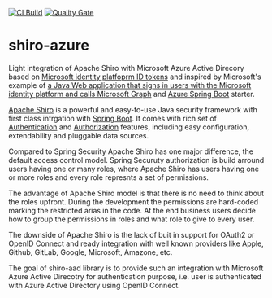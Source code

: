 [![CI Build](https://github.com/morulay/shiro-aad/workflows/CI%20Build/badge.svg)](https://github.com/morulay/shiro-aad/actions?query=workflow%3A%22CI+Build%22)
[![Quality Gate](https://sonarcloud.io/api/project_badges/measure?project=morulay_shiro-aad&metric=alert_status)](https://sonarcloud.io/dashboard?id=morulay_shiro-aad)

# shiro-azure

Light integration of Apache Shiro with Microsoft Azure Active Direcory based on [Microsoft identity platfoprm ID tokens](https://docs.microsoft.com/en-us/azure/active-directory/develop/id-tokens) and inspired by Microsoft's example of [a Java Web application that signs in users with the Microsoft identity platform and calls Microsoft Graph](https://github.com/Azure-Samples/ms-identity-java-webapp/tree/master/msal-java-webapp-sample) and [Azure Spring Boot](https://github.com/microsoft/azure-spring-boot) starter.

[Apache Shiro](https://shiro.apache.org) is a powerful and easy-to-use Java security framework with first class intrgation with [Spring Boot](https://shiro.apache.org/spring-boot.html). It comes with rich set of [Authentication](https://shiro.apache.org/authentication-features.html) and [Authorization](https://shiro.apache.org/authorization-features.html) features, including easy configuration, extendability and pluggable data sources.

Compared to Spring Security Apache Shiro has one major difference, the default access control model. Spring Securuty authorization is build arround users having one or many roles, where Apache Shiro has users having one or more roles and every role represnts a set of permissions.

The advantage of Apache Shiro model is that there is no need to think about the roles upfront. During the development the permissions are hard-coded marking the restricted arias in the code. At the end business users decide how to group the permissions in roles and what role to give to every user.

The downside of Apache Shiro is the lack of buit in support for OAuth2 or OpenID Connect and ready integration with well known providers like Apple, Github, GitLab, Google, Microsoft, Amazone, etc.

The goal of shiro-aad library is to provide such an integration with Microsoft Azure Active Direcotry for authentication purpose, i.e. user is authenticated with Azure Active Directory using OpenID Connect.
